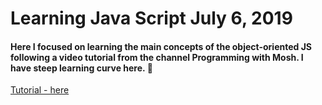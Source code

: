 # Learning Java Script July 6, 2019
#### Here I focused on learning the main concepts of the object-oriented JS following a video tutorial from the channel Programming with Mosh. I have steep learning curve here. :mountain_cableway:

[Tutorial - here](https://www.youtube.com/watch?v=PFmuCDHHpwk&t=300s)
